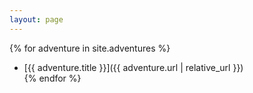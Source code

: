 ```yaml
---
layout: page
---
```


{% for adventure in site.adventures %}
- [{{ adventure.title }}]({{ adventure.url | relative_url }})  
{% endfor %}